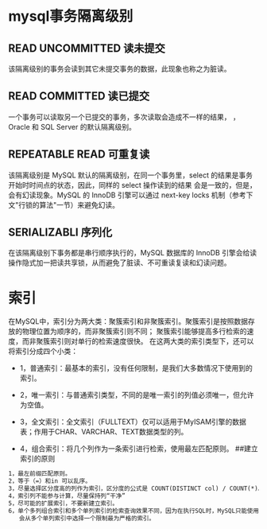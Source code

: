 # mysql事务隔离级别

## READ UNCOMMITTED 读未提交

该隔离级别的事务会读到其它未提交事务的数据，此现象也称之为脏读。

## READ COMMITTED 读已提交

一个事务可以读取另一个已提交的事务，多次读取会造成不一样的结果，
，Oracle 和 SQL Server 的默认隔离级别。

## REPEATABLE READ 可重复读

该隔离级别是 MySQL 默认的隔离级别，在同一个事务里，select 的结果是事务开始时时间点的状态，因此，同样的 select 操作读到的结果
会是一致的，但是，会有幻读现象。MySQL 的 InnoDB 引擎可以通过 next-key locks 机制（参考下文"行锁的算法"一节）来避免幻读。

## SERIALIZABLI 序列化

在该隔离级别下事务都是串行顺序执行的，MySQL 数据库的 InnoDB 引擎会给读操作隐式加一把读共享锁，从而避免了脏读、不可重读复读和幻读问题。


# 索引
在MySQL中，索引分为两大类：聚簇索引和非聚簇索引。聚簇索引是按照数据存放的物理位置为顺序的，而非聚簇索引则不同；
聚簇索引能够提高多行检索的速度，而非聚簇索引则对单行的检索速度很快。
在这两大类的索引类型下，还可以将索引分成四个小类：

- 1，普通索引：最基本的索引，没有任何限制，是我们大多数情况下使用到的索引。

- 2，唯一索引：与普通索引类型，不同的是唯一索引的列值必须唯一，但允许为空值。

- 3，全文索引：全文索引（FULLTEXT）仅可以适用于MyISAM引擎的数据表；作用于CHAR、VARCHAR、TEXT数据类型的列。

- 4，组合索引：将几个列作为一条索引进行检索，使用最左匹配原则。
##建立索引的原则
```html
1，最左前缀匹配原则。
2，等于（=）和in 可以乱序。
3，尽量选择区分度高的列作为索引，区分度的公式是 COUNT(DISTINCT col) / COUNT(*)。
4，索引列不能参与计算，尽量保持列“干净”
5，尽可能的扩展索引，不要新建立索引。
6，单个多列组合索引和多个单列索引的检索查询效果不同，因为在执行SQL时，MySQL只能使用一个索引，
   会从多个单列索引中选择一个限制最为严格的索引。
```

